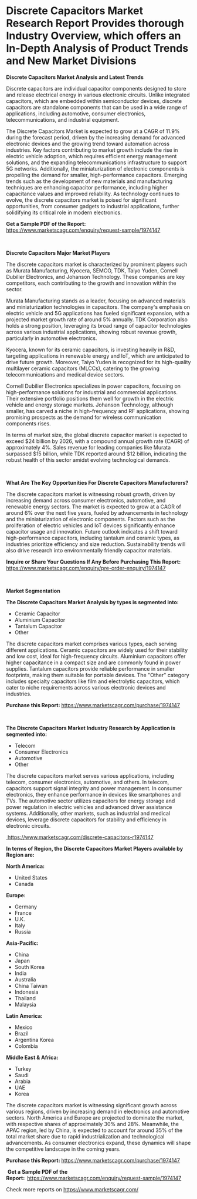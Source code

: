 <p><h1>Discrete Capacitors Market Research Report Provides thorough Industry Overview, which offers an In-Depth Analysis of Product Trends and New Market Divisions</h1></p><p><strong>Discrete Capacitors Market Analysis and Latest Trends</strong></p>
<p><p>Discrete capacitors are individual capacitor components designed to store and release electrical energy in various electronic circuits. Unlike integrated capacitors, which are embedded within semiconductor devices, discrete capacitors are standalone components that can be used in a wide range of applications, including automotive, consumer electronics, telecommunications, and industrial equipment. </p><p>The Discrete Capacitors Market is expected to grow at a CAGR of 11.9% during the forecast period, driven by the increasing demand for advanced electronic devices and the growing trend toward automation across industries. Key factors contributing to market growth include the rise in electric vehicle adoption, which requires efficient energy management solutions, and the expanding telecommunications infrastructure to support 5G networks. Additionally, the miniaturization of electronic components is propelling the demand for smaller, high-performance capacitors. Emerging trends such as the development of new materials and manufacturing techniques are enhancing capacitor performance, including higher capacitance values and improved reliability. As technology continues to evolve, the discrete capacitors market is poised for significant opportunities, from consumer gadgets to industrial applications, further solidifying its critical role in modern electronics.</p></p>
<p><strong>Get a Sample PDF of the Report:&nbsp;</strong> <a href="https://www.marketscagr.com/enquiry/request-sample/1974147?utm_campaign=2386&utm_medium=2&utm_source=Github&utm_content=ia&utm_term=10022025&utm_id=discrete-capacitors">https://www.marketscagr.com/enquiry/request-sample/1974147</a></p>
<p>&nbsp;</p>
<p><strong>Discrete Capacitors Major Market Players</strong></p>
<p><p>The discrete capacitors market is characterized by prominent players such as Murata Manufacturing, Kyocera, SEMCO, TDK, Taiyo Yuden, Cornell Dubilier Electronics, and Johanson Technology. These companies are key competitors, each contributing to the growth and innovation within the sector.</p><p>Murata Manufacturing stands as a leader, focusing on advanced materials and miniaturization technologies in capacitors. The company's emphasis on electric vehicle and 5G applications has fueled significant expansion, with a projected market growth rate of around 5% annually. TDK Corporation also holds a strong position, leveraging its broad range of capacitor technologies across various industrial applications, showing robust revenue growth, particularly in automotive electronics.</p><p>Kyocera, known for its ceramic capacitors, is investing heavily in R&D, targeting applications in renewable energy and IoT, which are anticipated to drive future growth. Moreover, Taiyo Yuden is recognized for its high-quality multilayer ceramic capacitors (MLCCs), catering to the growing telecommunications and medical device sectors.</p><p>Cornell Dubilier Electronics specializes in power capacitors, focusing on high-performance solutions for industrial and commercial applications. Their extensive portfolio positions them well for growth in the electric vehicle and energy storage markets. Johanson Technology, although smaller, has carved a niche in high-frequency and RF applications, showing promising prospects as the demand for wireless communication components rises.</p><p>In terms of market size, the global discrete capacitor market is expected to exceed $24 billion by 2026, with a compound annual growth rate (CAGR) of approximately 4%. Sales revenue for leading companies like Murata surpassed $15 billion, while TDK reported around $12 billion, indicating the robust health of this sector amidst evolving technological demands.</p></p>
<p>&nbsp;</p>
<p><strong>What Are The Key Opportunities For Discrete Capacitors Manufacturers?</strong></p>
<p><p>The discrete capacitors market is witnessing robust growth, driven by increasing demand across consumer electronics, automotive, and renewable energy sectors. The market is expected to grow at a CAGR of around 6% over the next five years, fueled by advancements in technology and the miniaturization of electronic components. Factors such as the proliferation of electric vehicles and IoT devices significantly enhance capacitor usage and innovation. Future outlook indicates a shift toward high-performance capacitors, including tantalum and ceramic types, as industries prioritize efficiency and size reduction. Sustainability trends will also drive research into environmentally friendly capacitor materials.</p></p>
<p><strong>Inquire or Share Your Questions If Any Before Purchasing This Report:</strong> <a href="https://www.marketscagr.com/enquiry/pre-order-enquiry/1974147?utm_campaign=2386&utm_medium=2&utm_source=Github&utm_content=ia&utm_term=10022025&utm_id=discrete-capacitors">https://www.marketscagr.com/enquiry/pre-order-enquiry/1974147</a></p>
<p>&nbsp;</p>
<p><strong>Market Segmentation</strong></p>
<p><strong>The Discrete Capacitors Market Analysis by types is segmented into:</strong></p>
<p><ul><li>Ceramic Capacitor</li><li>Aluminium Capacitor</li><li>Tantalum Capacitor</li><li>Other</li></ul></p>
<p><p>The discrete capacitors market comprises various types, each serving different applications. Ceramic capacitors are widely used for their stability and low cost, ideal for high-frequency circuits. Aluminium capacitors offer higher capacitance in a compact size and are commonly found in power supplies. Tantalum capacitors provide reliable performance in smaller footprints, making them suitable for portable devices. The "Other" category includes specialty capacitors like film and electrolytic capacitors, which cater to niche requirements across various electronic devices and industries.</p></p>
<p><strong>Purchase this Report:&nbsp;</strong><a href="https://www.marketscagr.com/purchase/1974147?utm_campaign=2386&utm_medium=2&utm_source=Github&utm_content=ia&utm_term=10022025&utm_id=discrete-capacitors">https://www.marketscagr.com/purchase/1974147</a></p>
<p>&nbsp;</p>
<p><strong>The Discrete Capacitors Market Industry Research by Application is segmented into:</strong></p>
<p><ul><li>Telecom</li><li>Consumer Electronics</li><li>Automotive</li><li>Other</li></ul></p>
<p><p>The discrete capacitors market serves various applications, including telecom, consumer electronics, automotive, and others. In telecom, capacitors support signal integrity and power management. In consumer electronics, they enhance performance in devices like smartphones and TVs. The automotive sector utilizes capacitors for energy storage and power regulation in electric vehicles and advanced driver assistance systems. Additionally, other markets, such as industrial and medical devices, leverage discrete capacitors for stability and efficiency in electronic circuits.</p></p>
<p><a href="https://www.marketscagr.com/discrete-capacitors-r1974147?utm_campaign=2386&utm_medium=2&utm_source=Github&utm_content=ia&utm_term=10022025&utm_id=discrete-capacitors">&nbsp;https://www.marketscagr.com/discrete-capacitors-r1974147</a></p>
<p><strong>In terms of Region, the Discrete Capacitors Market Players available by Region are:</strong></p>
<p>
    <p> <strong> North America: </strong>
        <ul>
            <li>United States</li>
            <li>Canada</li>
        </ul>
        </p> 
    <p> <strong> Europe: </strong>
        <ul>
            <li>Germany</li>
            <li>France</li>
            <li>U.K.</li>
            <li>Italy</li>
            <li>Russia</li>
        </ul>
        </p> 
    <p> <strong> Asia-Pacific: </strong>
        <ul>
            <li>China</li>
            <li>Japan</li>
            <li>South Korea</li>
            <li>India</li>
            <li>Australia</li>
            <li>China Taiwan</li>
            <li>Indonesia</li>
            <li>Thailand</li>
            <li>Malaysia</li>
        </ul>
        </p> 
    <p> <strong> Latin America: </strong>
        <ul>
            <li>Mexico</li>
            <li>Brazil</li>
            <li>Argentina Korea</li>
            <li>Colombia</li>
        </ul>
        </p> 
    <p> <strong> Middle East & Africa: </strong>
        <ul>
            <li>Turkey</li>
            <li>Saudi</li>
            <li>Arabia</li>
            <li>UAE</li>
            <li>Korea</li>
        </ul>
    </p>
    </p>
<p><p>The discrete capacitors market is witnessing significant growth across various regions, driven by increasing demand in electronics and automotive sectors. North America and Europe are projected to dominate the market, with respective shares of approximately 30% and 28%. Meanwhile, the APAC region, led by China, is expected to account for around 35% of the total market share due to rapid industrialization and technological advancements. As consumer electronics expand, these dynamics will shape the competitive landscape in the coming years.</p></p>
<p><strong>Purchase this Report: </strong><a href="https://www.marketscagr.com/purchase/1974147?utm_campaign=2386&utm_medium=2&utm_source=Github&utm_content=ia&utm_term=10022025&utm_id=discrete-capacitors">https://www.marketscagr.com/purchase/1974147</a></p>
<p>&nbsp;<strong>Get a Sample PDF of the Report:&nbsp;&nbsp;</strong><a href="https://www.marketscagr.com/enquiry/request-sample/1974147?utm_campaign=2386&utm_medium=2&utm_source=Github&utm_content=ia&utm_term=10022025&utm_id=discrete-capacitors">https://www.marketscagr.com/enquiry/request-sample/1974147</a></p>
<p><strong></strong></p>
<p>Check more reports on <a href="https://www.marketscagr.com/?utm_campaign=2386&utm_medium=2&utm_source=Github&utm_content=ia&utm_term=10022025&utm_id=discrete-capacitors">https://www.marketscagr.com/</a></p>